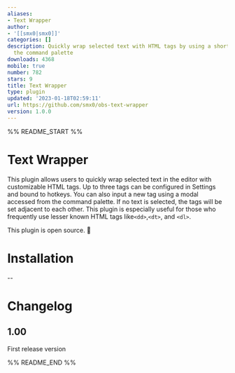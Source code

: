 ```yaml
---
aliases:
- Text Wrapper
author:
- '[[smx0|smx0]]'
categories: []
description: Quickly wrap selected text with HTML tags by using a shortcut or from
  the command palette
downloads: 4368
mobile: true
number: 782
stars: 9
title: Text Wrapper
type: plugin
updated: '2023-01-18T02:59:11'
url: https://github.com/smx0/obs-text-wrapper
version: 1.0.0
---
```


%% README_START %%

# Text Wrapper

This plugin allows users to quickly wrap selected text in the editor with customizable HTML tags. Up to three tags can be configured in Settings and bound to hotkeys. You can also input a new tag using a modal accessed from the command palette. If no text is selected, the tags will be set adjacent to each other. This plugin is especially useful for those who frequently use lesser known HTML tags like`<dd>`,`<dt>`, and `<dl>`. 

This plugin is open source. 🎉

# Installation 
--

# Changelog 
## 1.00
First release version


%% README_END %%